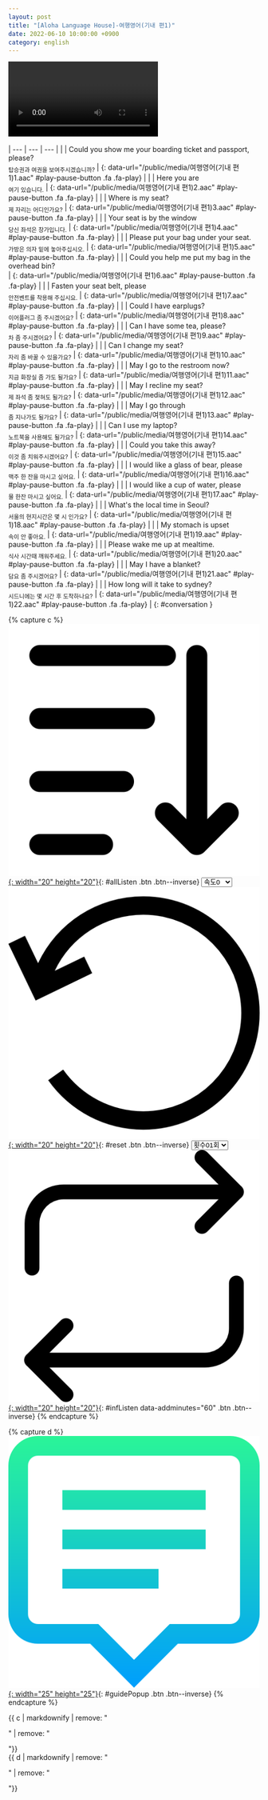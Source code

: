 ```yaml
---
layout: post
title: "[Aloha Language House]-여행영어(기내 편1)"
date: 2022-06-10 10:00:00 +0900
category: english
---
```


<div class="video-container">
    <video id="player" class="video-js vjs-default-skin vjs-big-play-centered" data-json="/public/json/Aloha Language House-여행영어(기내 편1).json"></video>
</div>

| --- | --- | --- |
| | Could you show me your boarding ticket and passport, please?<br /><sub>탑승권과 여권을 보여주시겠습니까?</sub> | [](#){: data-url="/public/media/여행영어(기내 편1)1.aac" #play-pause-button .fa .fa-play} |
| | Here you are<br /><sub>여기 있습니다.</sub> | [](#){: data-url="/public/media/여행영어(기내 편1)2.aac" #play-pause-button .fa .fa-play} |
| | Where is my seat?<br /><sub>제 자리는 어디인가요?</sub> | [](#){: data-url="/public/media/여행영어(기내 편1)3.aac" #play-pause-button .fa .fa-play} |
| | Your seat is by the window<br /><sub>당신 좌석은 창가입니다.</sub> | [](#){: data-url="/public/media/여행영어(기내 편1)4.aac" #play-pause-button .fa .fa-play} |
| | Please put your bag under your seat.<br /><sub>가방은 의자 밑에 놓아주십시오.</sub> | [](#){: data-url="/public/media/여행영어(기내 편1)5.aac" #play-pause-button .fa .fa-play} |
| | Could you help me put my bag in the overhead bin?<br /><sub></sub> | [](#){: data-url="/public/media/여행영어(기내 편1)6.aac" #play-pause-button .fa .fa-play} |
| | Fasten your seat belt, please<br /><sub>안전벤트를 착용해 주십시요.</sub> | [](#){: data-url="/public/media/여행영어(기내 편1)7.aac" #play-pause-button .fa .fa-play} |
| | Could I have earplugs?<br /><sub>이어플러그 좀 주시겠어요?</sub> | [](#){: data-url="/public/media/여행영어(기내 편1)8.aac" #play-pause-button .fa .fa-play} |
| | Can I have some tea, please?<br /><sub>차 좀 주시겠어요?</sub> | [](#){: data-url="/public/media/여행영어(기내 편1)9.aac" #play-pause-button .fa .fa-play} |
| | Can I change my seat?<br /><sub>자리 좀 바꿀 수 있을가요?</sub> | [](#){: data-url="/public/media/여행영어(기내 편1)10.aac" #play-pause-button .fa .fa-play} |
| | May I go to the restroom now?<br /><sub>지금 화장실 좀 가도 될가요?</sub> | [](#){: data-url="/public/media/여행영어(기내 편1)11.aac" #play-pause-button .fa .fa-play} |
| | May I recline my seat?<br /><sub>제 좌석 좀 젖혀도 될가요?</sub> | [](#){: data-url="/public/media/여행영어(기내 편1)12.aac" #play-pause-button .fa .fa-play} |
| | May I go through<br /><sub>좀 지나가도 될가요?</sub> | [](#){: data-url="/public/media/여행영어(기내 편1)13.aac" #play-pause-button .fa .fa-play} |
| | Can I use my laptop?<br /><sub>노트북을 사용해도 될가요?</sub> | [](#){: data-url="/public/media/여행영어(기내 편1)14.aac" #play-pause-button .fa .fa-play} |
| | Could you take this away?<br /><sub>이것 좀 치워주시겠어요?</sub> | [](#){: data-url="/public/media/여행영어(기내 편1)15.aac" #play-pause-button .fa .fa-play} |
| | I would like a glass of bear, please<br /><sub>맥주 한 잔을 마시고 싶어요.</sub> | [](#){: data-url="/public/media/여행영어(기내 편1)16.aac" #play-pause-button .fa .fa-play} |
| | I would like a cup of water, please<br /><sub>물 한잔 마시고 싶어요.</sub> | [](#){: data-url="/public/media/여행영어(기내 편1)17.aac" #play-pause-button .fa .fa-play} |
| | What's the local time in Seoul?<br /><sub>서울의 현지시간은 몇 시 인가요?</sub> | [](#){: data-url="/public/media/여행영어(기내 편1)18.aac" #play-pause-button .fa .fa-play} |
| | My stomach is upset<br /><sub>속이 안 좋아요.</sub> | [](#){: data-url="/public/media/여행영어(기내 편1)19.aac" #play-pause-button .fa .fa-play} |
| | Please wake me up at mealtime.<br /><sub>식사 시간때 깨워주세요.</sub> | [](#){: data-url="/public/media/여행영어(기내 편1)20.aac" #play-pause-button .fa .fa-play} |
| | May I have a blanket?<br /><sub>담요 좀 주시겠어요?</sub> | [](#){: data-url="/public/media/여행영어(기내 편1)21.aac" #play-pause-button .fa .fa-play} |
| | How long will it take to sydney?<br /><sub>시드니에는 몇 시간 후 도착하나요?</sub> | [](#){: data-url="/public/media/여행영어(기내 편1)22.aac" #play-pause-button .fa .fa-play} |
{: #conversation }

{% capture c %}
  [![](/public/icon/sorting-order-button.png){: width="20" height="20"}](#){: #allListen .btn .btn--inverse}
  <select id="playbackspeed">
    <option value="2.0">속도+2</option>
    <option value="1.5">속도+1</option>
    <option value="1.0" selected>속도0</option>
    <option value="0.75">속도-1</option>
    <option value="0.5">속도-2</option>
  </select>
  [![](/public/icon/reset-button.png){: width="20" height="20"}](#){: #reset .btn .btn--inverse}
  <select id="ringsToPlay">
    <option value="1">횟수01회</option>
    <option value="2">횟수02회</option>
    <option value="3">횟수03회</option>
    <option value="4">횟수04회</option>
    <option value="5">횟수05회</option>
    <option value="7">횟수07회</option>
    <option value="10">횟수10회</option>
  </select>
  [![](/public/icon/repeat-button.png){: width="20" height="20"}](#){: #infListen data-addminutes="60" .btn .btn--inverse}
{% endcapture %}

{% capture d %}
[![](/public/icon/open-popup-button.png){: width="25" height="25"}](#){: #guidePopup .btn .btn--inverse}
{% endcapture %}

<div class="bottom-bar">
  <div class="bottom-bar2">{{ c | markdownify | remove: "<p>" | remove: "</p>"}}</div>
  <div class="bottom-bar3">{{ d | markdownify | remove: "<p>" | remove: "</p>"}}</div>
</div>